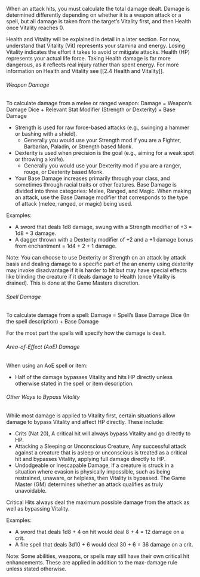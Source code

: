 When an attack hits, you must calculate the total damage dealt. Damage is determined differently depending on whether it is a weapon attack or a spell, but all damage is taken from the target’s Vitality first, and then Health once Vitality reaches 0.

Health and Vitality will be explained in detail in a later section. For now, understand that Vitality (Vit) represents your stamina and energy. Losing Vitality indicates the effort it takes to avoid or mitigate attacks. Health (HP) represents your actual life force. Taking Health damage is far more dangerous, as it reflects real injury rather than spent energy. For more information on Health and Vitality see [[2.4 Health and Vitality]]. 
###### Weapon Damage
To calculate damage from a melee or ranged weapon:
Damage = Weapon’s Damage Dice + Relevant Stat Modifier (Strength or Dexterity) + Base Damage
- Strength is used for raw force-based attacks (e.g., swinging a hammer or bashing with a shield).
	- Generally you would use your Strength mod if you are a Fighter, Barbarian, Paladin, or Strength based Monk.
- Dexterity is used when precision is the goal (e.g., aiming for a weak spot or throwing a knife).
	- Generally you would use your Dexterity mod if you are a ranger, rouge, or Dexterity based Monk.
- Your Base Damage increases primarily through your class, and sometimes through racial traits or other features. Base Damage is divided into three categories: Melee, Ranged, and Magic. When making an attack, use the Base Damage modifier that corresponds to the type of attack (melee, ranged, or magic) being used.

Examples:
- A sword that deals 1d8 damage, swung with a Strength modifier of +3 = 1d8 + 3 damage.
- A dagger thrown with a Dexterity modifier of +2 and a +1 damage bonus from enchantment = 1d4 + 2 + 1 damage.

Note: You can choose to use Dexterity or Strength on an attack by attack basis and dealing damage to a specific part of the an enemy using dexterity may invoke disadvantage if it is harder to hit but may have special effects like blinding the creature if it deals damage to Health (once Vitality is drained). This is done at the Game Masters discretion. 
###### Spell Damage
To calculate damage from a spell:
Damage = Spell’s Base Damage Dice (In the spell description) + Base Damage

For the most part the spells will specify how the damage is dealt. 
###### Area-of-Effect (AoE) Damage
When using an AoE spell or item:
- Half of the damage bypasses Vitality and hits HP directly unless otherwise stated in the spell or item description.
###### Other Ways to Bypass Vitality
While most damage is applied to Vitality first, certain situations allow damage to bypass Vitality and affect HP directly.
These include:
- Crits (Nat 20), A critical hit will always bypass Vitality and go directly to HP.
- Attacking a Sleeping or Unconscious Creature, Any successful attack against a creature that is asleep or unconscious is treated as a critical hit and bypasses Vitality, applying full damage directly to HP.
- Undodgeable or Inescapable Damage, If a creature is struck in a situation where evasion is physically impossible, such as being restrained, unaware, or helpless, then Vitality is bypassed. The Game Master (GM) determines whether an attack qualifies as truly unavoidable.    

Critical Hits always deal the maximum possible damage from the attack as well as bypassing Vitality. 

Examples:
- A sword that deals 1d8 + 4 on hit would deal 8 + 4 = 12 damage on a crit.
- A fire spell that deals 3d10 + 6 would deal 30 + 6 = 36 damage on a crit.

Note: Some abilities, weapons, or spells may still have their own critical hit enhancements. These are applied in addition to the max-damage rule unless stated otherwise.